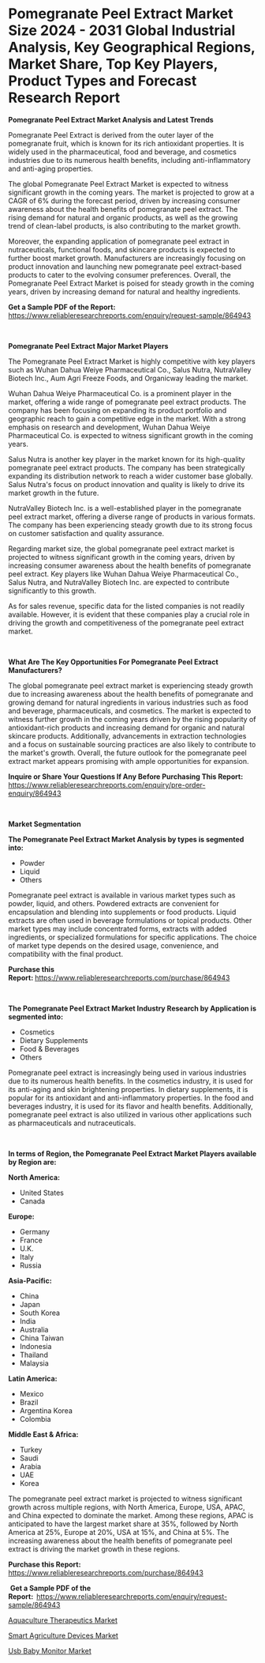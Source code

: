 <p><h1>Pomegranate Peel Extract Market Size 2024 - 2031 Global Industrial Analysis, Key Geographical Regions, Market Share, Top Key Players, Product Types and Forecast Research Report</h1></p><p><strong>Pomegranate Peel Extract Market Analysis and Latest Trends</strong></p>
<p><p>Pomegranate Peel Extract is derived from the outer layer of the pomegranate fruit, which is known for its rich antioxidant properties. It is widely used in the pharmaceutical, food and beverage, and cosmetics industries due to its numerous health benefits, including anti-inflammatory and anti-aging properties.</p><p>The global Pomegranate Peel Extract Market is expected to witness significant growth in the coming years. The market is projected to grow at a CAGR of 6% during the forecast period, driven by increasing consumer awareness about the health benefits of pomegranate peel extract. The rising demand for natural and organic products, as well as the growing trend of clean-label products, is also contributing to the market growth.</p><p>Moreover, the expanding application of pomegranate peel extract in nutraceuticals, functional foods, and skincare products is expected to further boost market growth. Manufacturers are increasingly focusing on product innovation and launching new pomegranate peel extract-based products to cater to the evolving consumer preferences. Overall, the Pomegranate Peel Extract Market is poised for steady growth in the coming years, driven by increasing demand for natural and healthy ingredients.</p></p>
<p><strong>Get a Sample PDF of the Report:&nbsp;</strong> <a href="https://www.reliableresearchreports.com/enquiry/request-sample/864943">https://www.reliableresearchreports.com/enquiry/request-sample/864943</a></p>
<p>&nbsp;</p>
<p><strong>Pomegranate Peel Extract Major Market Players</strong></p>
<p><p>The Pomegranate Peel Extract Market is highly competitive with key players such as Wuhan Dahua Weiye Pharmaceutical Co., Salus Nutra, NutraValley Biotech Inc., Aum Agri Freeze Foods, and Organicway leading the market.</p><p>Wuhan Dahua Weiye Pharmaceutical Co. is a prominent player in the market, offering a wide range of pomegranate peel extract products. The company has been focusing on expanding its product portfolio and geographic reach to gain a competitive edge in the market. With a strong emphasis on research and development, Wuhan Dahua Weiye Pharmaceutical Co. is expected to witness significant growth in the coming years.</p><p>Salus Nutra is another key player in the market known for its high-quality pomegranate peel extract products. The company has been strategically expanding its distribution network to reach a wider customer base globally. Salus Nutra's focus on product innovation and quality is likely to drive its market growth in the future.</p><p>NutraValley Biotech Inc. is a well-established player in the pomegranate peel extract market, offering a diverse range of products in various formats. The company has been experiencing steady growth due to its strong focus on customer satisfaction and quality assurance.</p><p>Regarding market size, the global pomegranate peel extract market is projected to witness significant growth in the coming years, driven by increasing consumer awareness about the health benefits of pomegranate peel extract. Key players like Wuhan Dahua Weiye Pharmaceutical Co., Salus Nutra, and NutraValley Biotech Inc. are expected to contribute significantly to this growth.</p><p>As for sales revenue, specific data for the listed companies is not readily available. However, it is evident that these companies play a crucial role in driving the growth and competitiveness of the pomegranate peel extract market.</p></p>
<p>&nbsp;</p>
<p><strong>What Are The Key Opportunities For Pomegranate Peel Extract Manufacturers?</strong></p>
<p><p>The global pomegranate peel extract market is experiencing steady growth due to increasing awareness about the health benefits of pomegranate and growing demand for natural ingredients in various industries such as food and beverage, pharmaceuticals, and cosmetics. The market is expected to witness further growth in the coming years driven by the rising popularity of antioxidant-rich products and increasing demand for organic and natural skincare products. Additionally, advancements in extraction technologies and a focus on sustainable sourcing practices are also likely to contribute to the market's growth. Overall, the future outlook for the pomegranate peel extract market appears promising with ample opportunities for expansion.</p></p>
<p><strong>Inquire or Share Your Questions If Any Before Purchasing This Report:</strong> <a href="https://www.reliableresearchreports.com/enquiry/pre-order-enquiry/864943">https://www.reliableresearchreports.com/enquiry/pre-order-enquiry/864943</a></p>
<p>&nbsp;</p>
<p><strong>Market Segmentation</strong></p>
<p><strong>The Pomegranate Peel Extract Market Analysis by types is segmented into:</strong></p>
<p><ul><li>Powder</li><li>Liquid</li><li>Others</li></ul></p>
<p><p>Pomegranate peel extract is available in various market types such as powder, liquid, and others. Powdered extracts are convenient for encapsulation and blending into supplements or food products. Liquid extracts are often used in beverage formulations or topical products. Other market types may include concentrated forms, extracts with added ingredients, or specialized formulations for specific applications. The choice of market type depends on the desired usage, convenience, and compatibility with the final product.</p></p>
<p><strong>Purchase this Report:&nbsp;</strong><a href="https://www.reliableresearchreports.com/purchase/864943">https://www.reliableresearchreports.com/purchase/864943</a></p>
<p>&nbsp;</p>
<p><strong>The Pomegranate Peel Extract Market Industry Research by Application is segmented into:</strong></p>
<p><ul><li>Cosmetics</li><li>Dietary Supplements</li><li>Food & Beverages</li><li>Others</li></ul></p>
<p><p>Pomegranate peel extract is increasingly being used in various industries due to its numerous health benefits. In the cosmetics industry, it is used for its anti-aging and skin brightening properties. In dietary supplements, it is popular for its antioxidant and anti-inflammatory properties. In the food and beverages industry, it is used for its flavor and health benefits. Additionally, pomegranate peel extract is also utilized in various other applications such as pharmaceuticals and nutraceuticals.</p></p>
<p>&nbsp;</p>
<p><strong>In terms of Region, the Pomegranate Peel Extract Market Players available by Region are:</strong></p>
<p>
    <p> <strong> North America: </strong>
        <ul>
            <li>United States</li>
            <li>Canada</li>
        </ul>
        </p> 
    <p> <strong> Europe: </strong>
        <ul>
            <li>Germany</li>
            <li>France</li>
            <li>U.K.</li>
            <li>Italy</li>
            <li>Russia</li>
        </ul>
        </p> 
    <p> <strong> Asia-Pacific: </strong>
        <ul>
            <li>China</li>
            <li>Japan</li>
            <li>South Korea</li>
            <li>India</li>
            <li>Australia</li>
            <li>China Taiwan</li>
            <li>Indonesia</li>
            <li>Thailand</li>
            <li>Malaysia</li>
        </ul>
        </p> 
    <p> <strong> Latin America: </strong>
        <ul>
            <li>Mexico</li>
            <li>Brazil</li>
            <li>Argentina Korea</li>
            <li>Colombia</li>
        </ul>
        </p> 
    <p> <strong> Middle East & Africa: </strong>
        <ul>
            <li>Turkey</li>
            <li>Saudi</li>
            <li>Arabia</li>
            <li>UAE</li>
            <li>Korea</li>
        </ul>
    </p>
    </p>
<p><p>The pomegranate peel extract market is projected to witness significant growth across multiple regions, with North America, Europe, USA, APAC, and China expected to dominate the market. Among these regions, APAC is anticipated to have the largest market share at 35%, followed by North America at 25%, Europe at 20%, USA at 15%, and China at 5%. The increasing awareness about the health benefits of pomegranate peel extract is driving the market growth in these regions.</p></p>
<p><strong>Purchase this Report: </strong><a href="https://www.reliableresearchreports.com/purchase/864943">https://www.reliableresearchreports.com/purchase/864943</a></p>
<p>&nbsp;<strong>Get a Sample PDF of the Report:&nbsp;&nbsp;</strong><a href="https://www.reliableresearchreports.com/enquiry/request-sample/864943">https://www.reliableresearchreports.com/enquiry/request-sample/864943</a></p>
<p><strong></strong></p>
<p><p><a href="https://view.publitas.com/reportprime-1/aquaculture-therapeutics-market-analysis-examines-its-scope-on-growth-opportunities-and-forecasted-trends-spanning-from-2024-to-2031/">Aquaculture Therapeutics Market</a></p><p><a href="https://github.com/danielneavesallisons03mba/Market-Research-Report-List-1/blob/main/smart-agriculture-devices-market.md">Smart Agriculture Devices Market</a></p><p><a href="https://view.publitas.com/reportprime-1/usb-baby-monitor-market-provides-detailed-segmentation-of-this-market-based-on-type-application-and-region-and-forecast-for-the-period-from-2024-2031/">Usb Baby Monitor Market</a></p></p>